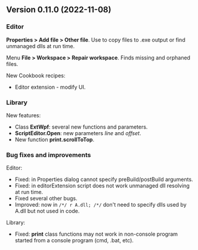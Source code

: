 ## Version 0.11.0 (2022-11-08)

### Editor
**Properties > Add file > Other file**. Use to copy files to .exe output or find unmanaged dlls at run time.

Menu **File > Workspace > Repair workspace**. Finds missing and orphaned files.

New Cookbook recipes:
- Editor extension - modify UI.


### Library
New features:
- Class **ExtWpf**: several new functions and parameters.
- **ScriptEditor.Open**: new parameters *line* and *offset*.
- New function **print.scrollToTop**.


### Bug fixes and improvements

Editor:
- Fixed: in Properties dialog cannot specify preBuild/postBuild arguments.
- Fixed: in editorExtension script does not work unmanaged dll resolving at run time.
- Fixed several other bugs.
- Improved: now in `/*/ r A.dll; /*/` don't need to specify dlls used by A.dll but not used in code.

Library:
- Fixed: **print** class functions may not work in non-console program started from a console program (cmd, .bat, etc).
